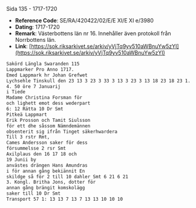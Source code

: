 Sida 135 - 1717-1720

- **Reference Code**: SE/RA/420422/02/E/E XI/E XI e/3980
- **Dating**: 1717-1720
- **Remark**: Västerbottens län nr 16. Innehåller även protokoll från Norrbottens län.
- **Link**: [https://sok.riksarkivet.se/arkiv/yVjTq9yv510aWBnuYw5zYI](https://sok.riksarkivet.se/arkiv/yVjTq9yv510aWBnuYw5zYI)

```txt linenums="1"
Sakörd Längla Swaranden 115
Lappmarker Pro Anno 1717.
Emed Lappmark hr Johan Grefwet
Lychsehle Tinskull den 23 13 3 23 3 33 3 13 3 23 3 13 18 23 18 23 1.
4. 50 öre 7 Januarij
i Tiede
Madame Christina Forsman för
och lighett emot dess wederpart
6: 12 Rätta 10 Dr Smt
Pitkeä Lappmart
Erik Prosson och Tamit Siulsson
för ett dhe såssom Nämndemännen
obsenterit sig ifrån Tinget säkerhwardera
Till 3 rstr Rmt,
Cames Andersson saker för dess
försummelsse 2 rsr Smt
Axilplaus den 16 17 18 och
19 Junii by
anvästes drängen Hans Amundras
i för annan gång bekiännit En
skildge så för 2 till 10 dahler Smt 6 21 6 21
3. Kongl. Britha Jons, dotter för
annan gång brängit komskolägg
saker till 10 Dr Smt
Transport 57 1: 13 13 7 13 7 13 13 10 10 10
```
